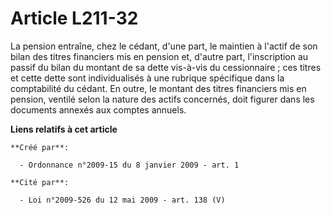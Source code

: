 # Article L211-32

La pension entraîne, chez le cédant, d'une part, le maintien à l'actif de son bilan des titres financiers mis en pension et,
d'autre part, l'inscription au passif du bilan du montant de sa dette vis-à-vis du cessionnaire ; ces titres et cette dette
sont individualisés à une rubrique spécifique dans la comptabilité du cédant. En outre, le montant des titres financiers mis
en pension, ventilé selon la nature des actifs concernés, doit figurer dans les documents annexés aux comptes annuels.

**Liens relatifs à cet article**

	**Créé par**:

	  - Ordonnance n°2009-15 du 8 janvier 2009 - art. 1

	**Cité par**:

	  - Loi n°2009-526 du 12 mai 2009 - art. 138 (V)
